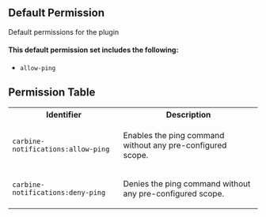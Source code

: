 ## Default Permission

Default permissions for the plugin

#### This default permission set includes the following:

- `allow-ping`

## Permission Table

<table>
<tr>
<th>Identifier</th>
<th>Description</th>
</tr>


<tr>
<td>

`carbine-notifications:allow-ping`

</td>
<td>

Enables the ping command without any pre-configured scope.

</td>
</tr>

<tr>
<td>

`carbine-notifications:deny-ping`

</td>
<td>

Denies the ping command without any pre-configured scope.

</td>
</tr>
</table>

